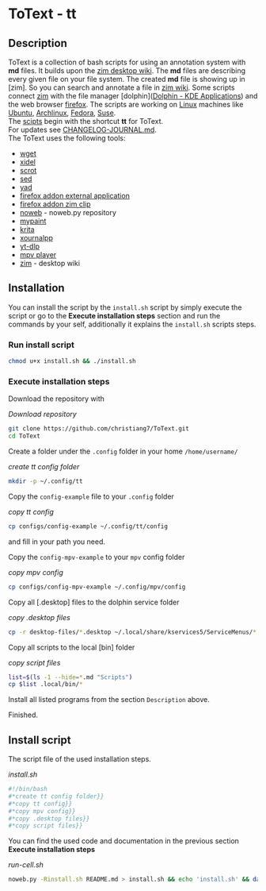 # ToText - tt

## Description
ToText is a collection of bash scripts for using an annotation system with **md** files. It builds upon the [zim desktop wiki](https://github.com/zim-desktop-wiki/zim-desktop-wiki). The **md** files are describing every given file on your file system. The created **md** file is showing up in [zim]. So you can search and annotate a file in [zim wiki](). Some scripts connect [zim]() with the file manager [dolphin]([Dolphin - KDE Applications](https://apps.kde.org/dolphin/)) and the web browser [firefox](https://www.mozilla.org/en-US/firefox/new/). The scripts are working on [Linux]() machines like [Ubuntu](), [Archlinux](), [Fedora](), [Suse]().  
The [scipts](Scripts.md) begin with the shortcut **tt** for ToText.  
For updates see [CHANGELOG-JOURNAL.md](CHANGELOG-JOURNAL.md).  
The ToText uses the following tools:

- [wget]()
- [xidel]()
- [scrot]()
- [sed]()
- [yad]()
- [firefox addon external application]()
- [firefox addon zim clip]()
- [noweb]() - noweb.py repository
- [mypaint]()
- [krita]()
- [xournalpp]()
- [yt-dlp]()
- [mpv player]()
- [zim]() - desktop wiki

## Installation

You can install the script by the `install.sh` script by simply execute the script or go to the **Execute installation steps** section and run the commands by your self, additionally it explains the `install.sh` scripts steps.


### Run install script

```bash
chmod u+x install.sh && ./install.sh
```

### Execute installation steps

Download the repository with 

*Download repository*
```bash
git clone https://github.com/christiang7/ToText.git
cd ToText
```

Create a folder under the `.config` folder in your home `/home/username/`

*create tt config folder*
```bash
mkdir -p ~/.config/tt
```

Copy the `config-example` file to your `.config` folder

*copy tt config*
```bash
cp configs/config-example ~/.config/tt/config
```

and fill in your path you need. 

Copy the `config-mpv-example` to your `mpv` config folder

*copy mpv config*
```bash
cp configs/config-mpv-example ~/.config/mpv/config
```

Copy all [.desktop] files to the dolphin service folder

*copy .desktop files*
```bash
cp -r desktop-files/*.desktop ~/.local/share/kservices5/ServiceMenus/*.desktop
```

Copy all scripts to the local [bin] folder

*copy script files*
```bash
list=$(ls -1 --hide=*.md "Scripts")
cp $list .local/bin/*
```

Install all listed programs from the section `Description` above.

Finished.

## Install script

The script file of the used installation steps. 

*install.sh*
```bash
#!/bin/bash
#*create tt config folder}}
#*copy tt config}}
#*copy mpv config}}
#*copy .desktop files}}
#*copy script files}}
```

You can find the used code and documentation in the previous section **Execute installation steps** 

*run-cell.sh*
```bash
noweb.py -Rinstall.sh README.md > install.sh && echo 'install.sh' && date 
```
